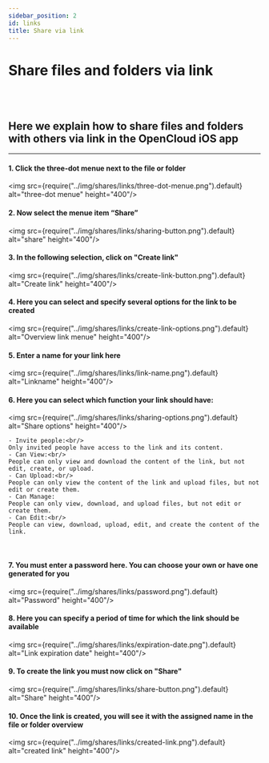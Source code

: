 ```yaml
---
sidebar_position: 2
id: links
title: Share via link
---
```


# Share files and folders via link

<br/><br/>

## Here we explain how to share files and folders with others via link in the OpenCloud iOS app

---

#### 1. Click the three-dot menue next to the file or folder

<img src={require("../img/shares/links/three-dot-menue.png").default} alt="three-dot menue" height="400"/>
<br/>

#### 2. Now select the menue item “Share”

<img src={require("../img/shares/links/sharing-button.png").default} alt="share" height="400"/>
<br/>

#### 3. In the following selection, click on "Create link"

<img src={require("../img/shares/links/create-link-button.png").default} alt="Create link" height="400"/>
<br/>

#### 4. Here you can select and specify several options for the link to be created

<img src={require("../img/shares/links/create-link-options.png").default} alt="Overview link menue" height="400"/>
<br/>

#### 5. Enter a name for your link here

<img src={require("../img/shares/links/link-name.png").default} alt="Linkname" height="400"/>
<br/>

#### 6. Here you can select which function your link should have:<br/>

<img src={require("../img/shares/links/sharing-options.png").default} alt="Share options" height="400"/>

    - Invite people:<br/>
    Only invited people have access to the link and its content.
    - Can View:<br/>
    People can only view and download the content of the link, but not edit, create, or upload.
    - Can Upload:<br/>
    People can only view the content of the link and upload files, but not edit or create them.
    - Can Manage:
    People can only view, download, and upload files, but not edit or create them.
    - Can Edit:<br/>
    People can view, download, upload, edit, and create the content of the link.

<br/>

#### 7. You must enter a password here. You can choose your own or have one generated for you

<img src={require("../img/shares/links/password.png").default} alt="Password" height="400"/>
<br/>

#### 8. Here you can specify a period of time for which the link should be available

<img src={require("../img/shares/links/expiration-date.png").default} alt="Link expiration date" height="400"/>
<br/>

#### 9. To create the link you must now click on "Share"

<img src={require("../img/shares/links/share-button.png").default} alt="Share" height="400"/>
<br/>

#### 10. Once the link is created, you will see it with the assigned name in the file or folder overview

<img src={require("../img/shares/links/created-link.png").default} alt="created link" height="400"/>
